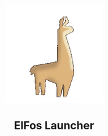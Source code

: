 <p align="center"><img src="../src/assets/images/icon.png" alt="icon-launcher"></p>

<h1 align="center">ElFos Launcher</h1>
